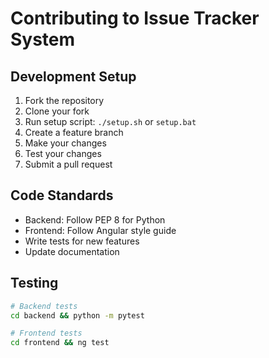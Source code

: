# Contributing to Issue Tracker System

## Development Setup
1. Fork the repository
2. Clone your fork
3. Run setup script: `./setup.sh` or `setup.bat`
4. Create a feature branch
5. Make your changes
6. Test your changes
7. Submit a pull request

## Code Standards
- Backend: Follow PEP 8 for Python
- Frontend: Follow Angular style guide
- Write tests for new features
- Update documentation

## Testing
```bash
# Backend tests
cd backend && python -m pytest

# Frontend tests  
cd frontend && ng test
```

